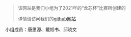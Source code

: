 > 该网站是我们小组为了2021年的“龙芯杯”比赛所创建的
>
> 详情请访问我们的[github网站](https://github.com/LXBchong/long_xin_bei/)
>
小组成员：唐思源、戴旭书、邱晓文



